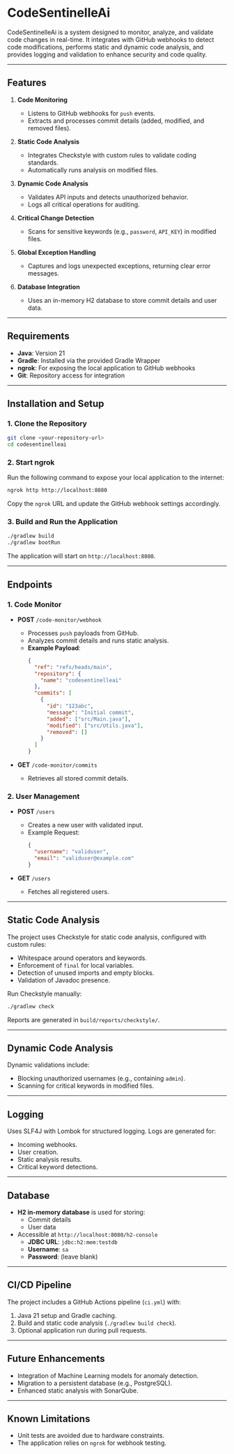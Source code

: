 # CodeSentinelleAi

CodeSentinelleAi is a system designed to monitor, analyze, and validate code changes in real-time. It integrates with GitHub webhooks to detect code modifications, performs static and dynamic code analysis, and provides logging and validation to enhance security and code quality.

---

## **Features**

1. **Code Monitoring**
    - Listens to GitHub webhooks for `push` events.
    - Extracts and processes commit details (added, modified, and removed files).

2. **Static Code Analysis**
    - Integrates Checkstyle with custom rules to validate coding standards.
    - Automatically runs analysis on modified files.

3. **Dynamic Code Analysis**
    - Validates API inputs and detects unauthorized behavior.
    - Logs all critical operations for auditing.

4. **Critical Change Detection**
    - Scans for sensitive keywords (e.g., `password`, `API_KEY`) in modified files.

5. **Global Exception Handling**
    - Captures and logs unexpected exceptions, returning clear error messages.

6. **Database Integration**
    - Uses an in-memory H2 database to store commit details and user data.

---

## **Requirements**

- **Java**: Version 21
- **Gradle**: Installed via the provided Gradle Wrapper
- **ngrok**: For exposing the local application to GitHub webhooks
- **Git**: Repository access for integration

---

## **Installation and Setup**

### **1. Clone the Repository**
```bash
git clone <your-repository-url>
cd codesentinelleai
```

### **2. Start ngrok**
Run the following command to expose your local application to the internet:
```bash
ngrok http http://localhost:8080
```
Copy the `ngrok` URL and update the GitHub webhook settings accordingly.

### **3. Build and Run the Application**
```bash
./gradlew build
./gradlew bootRun
```
The application will start on `http://localhost:8080`.

---

## **Endpoints**

### **1. Code Monitor**
- **POST** `/code-monitor/webhook`
    - Processes `push` payloads from GitHub.
    - Analyzes commit details and runs static analysis.
    - **Example Payload**:
      ```json
      {
        "ref": "refs/heads/main",
        "repository": {
          "name": "codesentinelleai"
        },
        "commits": [
          {
            "id": "123abc",
            "message": "Initial commit",
            "added": ["src/Main.java"],
            "modified": ["src/Utils.java"],
            "removed": []
          }
        ]
      }
      ```

- **GET** `/code-monitor/commits`
    - Retrieves all stored commit details.

### **2. User Management**
- **POST** `/users`
    - Creates a new user with validated input.
    - Example Request:
      ```json
      {
        "username": "validuser",
        "email": "validuser@example.com"
      }
      ```

- **GET** `/users`
    - Fetches all registered users.

---

## **Static Code Analysis**

The project uses Checkstyle for static code analysis, configured with custom rules:
- Whitespace around operators and keywords.
- Enforcement of `final` for local variables.
- Detection of unused imports and empty blocks.
- Validation of Javadoc presence.

Run Checkstyle manually:
```bash
./gradlew check
```
Reports are generated in `build/reports/checkstyle/`.

---

## **Dynamic Code Analysis**

Dynamic validations include:
- Blocking unauthorized usernames (e.g., containing `admin`).
- Scanning for critical keywords in modified files.

---

## **Logging**

Uses SLF4J with Lombok for structured logging. Logs are generated for:
- Incoming webhooks.
- User creation.
- Static analysis results.
- Critical keyword detections.

---

## **Database**

- **H2 in-memory database** is used for storing:
    - Commit details
    - User data
- Accessible at `http://localhost:8080/h2-console`
    - **JDBC URL**: `jdbc:h2:mem:testdb`
    - **Username**: `sa`
    - **Password**: (leave blank)

---

## **CI/CD Pipeline**

The project includes a GitHub Actions pipeline (`ci.yml`) with:
1. Java 21 setup and Gradle caching.
2. Build and static code analysis (`./gradlew build check`).
3. Optional application run during pull requests.

---

## **Future Enhancements**

- Integration of Machine Learning models for anomaly detection.
- Migration to a persistent database (e.g., PostgreSQL).
- Enhanced static analysis with SonarQube.

---

## **Known Limitations**

- Unit tests are avoided due to hardware constraints.
- The application relies on `ngrok` for webhook testing.

